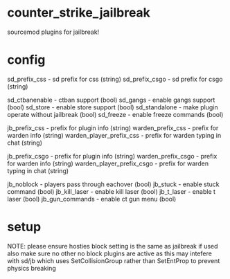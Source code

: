 # counter_strike_jailbreak
sourcemod plugins for jailbreak!


# config


sd_prefix_css - sd prefix for css (string)
sd_prefix_csgo - sd prefix for csgo (string)

sd_ctbanenable - ctban support (bool)
sd_gangs - enable gangs support (bool)
sd_store - enable store support (bool)
sd_standalone - make plugin operate without jailbreak (bool)
sd_freeze - enable freeze commands (bool)



jb_prefix_css - prefix for plugin info (string) 
warden_prefix_css - prefix for warden info (string)
warden_player_prefix_css - prefix for warden typing in chat (string)



jb_prefix_csgo - prefix for plugin info (string)
warden_prefix_csgo - prefix for warden info (string)
warden_player_prefix_csgo - prefix for warden typing in chat (string)

jb_noblock - players pass through eachover (bool)
jb_stuck - enable stuck command (bool)
jb_kill_laser - enable kill laser (bool)
jb_t_laser - enable t laser (bool)
jb_gun_commands - enable ct gun menu (bool)



# setup
NOTE: please ensure hosties block setting is the same as jailbreak if used
also make sure no other no block plugins are active as this may intefere with sd/jb
which uses SetCollisionGroup rather than SetEntProp to prevent physics breaking